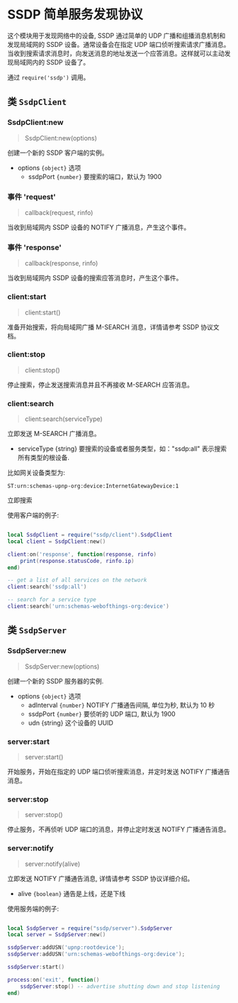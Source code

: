 # SSDP 简单服务发现协议

这个模块用于发现网络中的设备, SSDP 通过简单的 UDP 广播和组播消息机制和发现局域网的 SSDP 设备。通常设备会在指定 UDP 端口侦听搜索请求广播消息。当收到搜索请求消息时，向发送消息的地址发送一个应答消息。这样就可以主动发现局域网内的 SSDP 设备了。

通过 `require('ssdp')` 调用。

## 类 `SsdpClient`

### SsdpClient:new

> SsdpClient:new(options)

创建一个新的 SSDP 客户端的实例。

- options `{object}` 选项
    + ssdpPort `{number}` 要搜索的端口，默认为 1900

### 事件 'request'

> callback(request, rinfo)

当收到局域网内 SSDP 设备的 NOTIFY 广播消息，产生这个事件。

### 事件 'response'

> callback(response, rinfo)

当收到局域网内 SSDP 设备的搜索应答消息时，产生这个事件。

### client:start

> client:start()

准备开始搜索，将向局域网广播 M-SEARCH 消息，详情请参考 SSDP 协议文档。

### client:stop

> client:stop()

停止搜索，停止发送搜索消息并且不再接收 M-SEARCH 应答消息。

### client:search

> client:search(serviceType)

立即发送 M-SEARCH 广播消息。

- serviceType {string} 要搜索的设备或者服务类型，如："ssdp:all" 表示搜索所有类型的根设备.

比如网关设备类型为:

```
ST:urn:schemas-upnp-org:device:InternetGatewayDevice:1
```

立即搜索

使用客户端的例子:

```lua

local SsdpClient = require("ssdp/client").SsdpClient
local client = SsdpClient:new()

client:on('response', function(response, rinfo)
    print(response.statusCode, rinfo.ip)
end)

-- get a list of all services on the network 
client:search('ssdp:all')

-- search for a service type 
client:search('urn:schemas-webofthings-org:device')

```

## 类 `SsdpServer`

### SsdpServer:new

> SsdpServer:new(options)

创建一个新的 SSDP 服务器的实例. 

- options `{object}` 选项
    + adInterval `{number}` NOTIFY 广播通告间隔, 单位为秒, 默认为 10 秒
    + ssdpPort `{number}` 要侦听的 UDP 端口, 默认为 1900
    + udn {string} 这个设备的 UUID


### server:start

> server:start()

开始服务，开始在指定的 UDP 端口侦听搜索消息，并定时发送 NOTIFY 广播通告消息。

### server:stop

> server:stop()

停止服务，不再侦听 UDP 端口的消息，并停止定时发送 NOTIFY 广播通告消息。

### server:notify

> server:notify(alive)

立即发送 NOTIFY 广播通告消息, 详情请参考 SSDP 协议详细介绍。

- alive `{boolean}` 通告是上线，还是下线

使用服务端的例子:

```lua

local SsdpServer = require("ssdp/server").SsdpServer
local server = SsdpServer:new()

ssdpServer:addUSN('upnp:rootdevice');
ssdpServer:addUSN('urn:schemas-webofthings-org:device');

ssdpServer:start()

process:on('exit', function()
    ssdpServer:stop() -- advertise shutting down and stop listening 
end)


```


